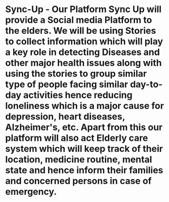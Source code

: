 # Sync-Up -  Our Platform Sync Up will provide a Social media Platform to the elders. We will be using Stories to collect information which will play a key role in detecting Diseases and other major health issues along with using the stories to group similar type of people facing similar day-to-day activities hence reducing loneliness which is a major cause for depression, heart diseases, Alzheimer's, etc. Apart from this our platform will also act Elderly care system which will keep track of their location, medicine routine, mental state and hence inform their families and concerned persons in case of emergency.
